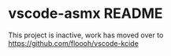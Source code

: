 # vscode-asmx README

This project is inactive, work has moved over to https://github.com/floooh/vscode-kcide